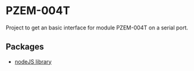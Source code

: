 # PZEM-004T 
Project to get an basic interface for module PZEM-004T on a serial port.

## Packages 
 * [nodeJS library](./packages/library)